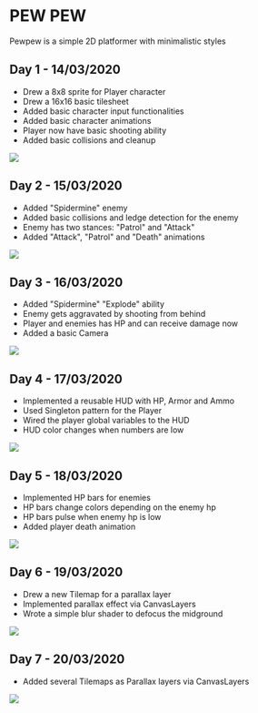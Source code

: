 # PEW PEW

Pewpew is a simple 2D platformer with minimalistic styles

## Day 1 - 14/03/2020
* Drew a 8x8 sprite for Player character
* Drew a 16x16 basic tilesheet
* Added basic character input functionalities
* Added basic character animations
* Player now have basic shooting ability
* Added basic collisions and cleanup

![](https://raw.githubusercontent.com/heartyhardy/pewpew-the-game/master/previews/pewpew-d-1.gif)


## Day 2 - 15/03/2020
* Added "Spidermine" enemy
* Added basic collisions and ledge detection for the enemy
* Enemy has two stances: "Patrol" and "Attack"
* Added "Attack", "Patrol" and "Death" animations

![](https://raw.githubusercontent.com/heartyhardy/pewpew-the-game/master/previews/pewpew-d-2.gif)


## Day 3 - 16/03/2020
* Added "Spidermine" "Explode" ability
* Enemy gets aggravated by shooting from behind
* Player and enemies has HP and can receive damage now
* Added a basic Camera

![](https://raw.githubusercontent.com/heartyhardy/pewpew-the-game/master/previews/pewpew-d-3.gif)


## Day 4 - 17/03/2020
* Implemented a reusable HUD with HP, Armor and Ammo
* Used Singleton pattern for the Player
* Wired the player global variables to the HUD
* HUD color changes when numbers are low


![](https://raw.githubusercontent.com/heartyhardy/pewpew-the-game/master/previews/pewpew-d-4.gif)

## Day 5 - 18/03/2020
* Implemented HP bars for enemies
* HP bars change colors depending on the enemy hp
* HP bars pulse when enemy hp is low
* Added player death animation


![](https://raw.githubusercontent.com/heartyhardy/pewpew-the-game/master/previews/pewpew-d-5.gif)



## Day 6 - 19/03/2020
* Drew a new Tilemap for a parallax layer
* Implemented parallax effect via CanvasLayers
* Wrote a simple blur shader to defocus the midground


![](https://raw.githubusercontent.com/heartyhardy/pewpew-the-game/master/previews/pewpew-d-6.gif)


## Day 7 - 20/03/2020
* Added several Tilemaps as Parallax layers via CanvasLayers


![](https://raw.githubusercontent.com/heartyhardy/pewpew-the-game/master/previews/pewpew-d-7.gif)
